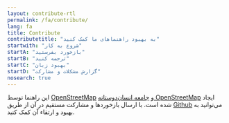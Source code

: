 ```yaml
---
layout: contribute-rtl
permalink: /fa/contribute/
lang: fa
title: Contribute
contributetitle: "به بهبود راهنماهای ما کمک کنید"
startwith: "شروع به کار"
startA: "بازخورد بفرستید"
startB: "ترجمه کنید"
startC: "بهبود زبان"
startD: "گزارش مشکلات و مشارکت"
nosearch: true
---
```

این راهنما توسط  [OpenStreetMap](http://www.openstreetmap.org/) و [جامعه انسان‌دوستانه OpenStreetMap](http://hotosm.org/) ایجاد شده است. با ارسال بازخوردها و مشارکت مستقیم در آن از طریق [Github](http://github.com/hotosm/learnosm) می‌توانید به بهبود و ارتقاء آن کمک کنید.
